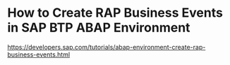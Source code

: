 # How to Create RAP Business Events in SAP BTP ABAP Environment
https://developers.sap.com/tutorials/abap-environment-create-rap-business-events.html
